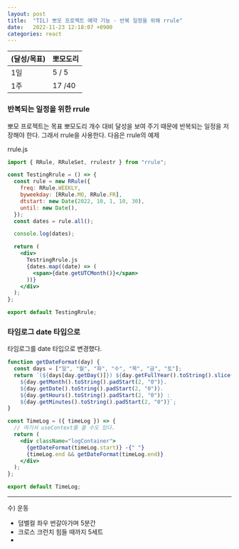 ```yaml
---
layout: post
title:  "TIL) 뽀모 프로젝트 예약 기능 - 반복 일정을 위해 rrule"
date:   2022-11-23 12:18:07 +0900
categories: react
---
```


| (달성/목표) | 뽀모도리   |
|----|--------|
| 1일 | 5 / 5  |
| 1주 | 17 /40 |


### 반복되는 일정을 위한 rrule
뽀모 프로젝트는 목표 뽀모도리 개수 대비 달성을 보여 주기 때문에 반복되는 일정을 저장해야 한다. 그래서 rrule을 사용한다. 다음은 rrule의 예제

rrule.js
```jsx
import { RRule, RRuleSet, rrulestr } from "rrule";

const TestingRrule = () => {
  const rule = new RRule({
    freq: RRule.WEEKLY,
    byweekday: [RRule.MO, RRule.FR],
    dtstart: new Date(2022, 10, 1, 10, 30),
    until: new Date(),
  });
  const dates = rule.all();

  console.log(dates);

  return (
    <div>
      TestringRrule.js
      {dates.map((date) => (
        <span>{date.getUTCMonth()}</span>
      ))}
    </div>
  );
};

export default TestingRrule;
```


### 타임로그 date 타입으로

타임로그를 date 타입으로 변경했다.

```jsx
function getDateFormat(day) {
  const days = ["일", "월", "화", "수", "목", "금", "토"];
  return `(${days[day.getDay()]}) ${day.getFullYear().toString().slice(2, 4)}.
    ${day.getMonth().toString().padStart(2, "0")}. 
    ${day.getDate().toString().padStart(2, "0")}. 
    ${day.getHours().toString().padStart(2, "0")} :
    ${day.getMinutes().toString().padStart(2, "0")}`;
}

const TimeLog = ({ timeLog }) => {
  // 여기서 useContext를 쓸 수도 있다.
  return (
    <div className="logContainer">
      {getDateFormat(timeLog.start)} -{" "}
      {timeLog.end && getDateFormat(timeLog.end)}
    </div>
  );
};

export default TimeLog;
```



<hr />
수) 운동<br>

* 덤벨컬 좌우 번갈아가며 5분간
* 크로스 크런치 힘들 때까지 5세트
* 




